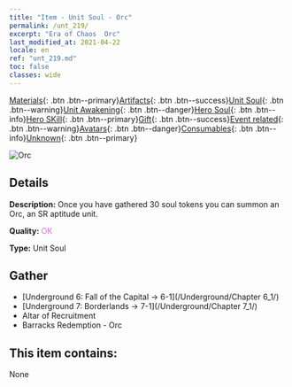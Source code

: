 ```yaml
---
title: "Item - Unit Soul - Orc"
permalink: /unt_219/
excerpt: "Era of Chaos  Orc"
last_modified_at: 2021-04-22
locale: en
ref: "unt_219.md"
toc: false
classes: wide
---
```

 [Materials](/Items/){: .btn .btn--primary}[Artifacts](/Items/Artifacts/){: .btn .btn--success}[Unit Soul](/Items/UnitSoul/){: .btn .btn--warning}[Unit Awakening](/Items/UnitAwakening/){: .btn .btn--danger}[Hero Soul](/Items/HeroSoul/){: .btn .btn--info}[Hero SKill](/Items/HeroSkill/){: .btn .btn--primary}[Gift](/Items/Gift/){: .btn .btn--success}[Event related](/Items/Events/){: .btn .btn--warning}[Avatars](/Items/Avatars/){: .btn .btn--danger}[Consumables](/Items/Consumables/){: .btn .btn--info}[Unknown](/Items/Unknown/){: .btn .btn--primary}

 ![Orc](/images/u/ti_shourentoufushou.jpg)

## Details
 **Description:** Once you have gathered 30 soul tokens you can summon an Orc, an SR aptitude unit.

 **Quality:** <span style="color: #DA70D6">OK</span>

 **Type:** Unit Soul

## Gather

*    [Underground 6: Fall of the Capital -> 6-1](/Underground/Chapter 6_1/) 
*    [Underground 7: Borderlands -> 7-1](/Underground/Chapter 7_1/) 
*    Altar of Recruitment 
*    Barracks Redemption - Orc 

## This item contains:

  None

